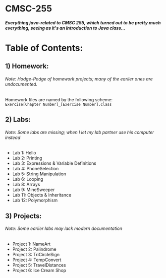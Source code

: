 # CMSC-255
##### Everything java-related to CMSC 255, which turned out to be pretty much everything, seeing as it's an Introduction to Java class...

# Table of Contents:

## 1) Homework:
###### Note: Hodge-Podge of homework projects; many of the earlier ones are undocumented.<br>
Homework files are named by the following scheme:<br>
<code>Exercise[Chapter Number]_[Exercise Number].class</code>

## 2) Labs:
###### Note: Some labs are missing; when I let my lab partner use his computer instead
- Lab 1: Hello
- Lab 2: Printing
- Lab 3: Expressions & Variable Definitions
- Lab 4: PhoneSelection
- Lab 5: String Manipulation
- Lab 6: Looping
- Lab 8: Arrays
- Lab 9: MineSweeper
- Lab 11: Objects & Inheritance
- Lab 12: Polymorphism

## 3) Projects:
###### Note: Some earlier labs may lack modern documentation
- Project 1: NameArt
- Project 2: Palindrome
- Project 3: TriCircleSign
- Project 4: TempConvert
- Project 5: TravelDistances
- Project 6: Ice Cream Shop